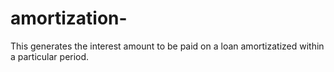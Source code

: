 # amortization-
This generates the interest amount to be paid on a loan amortizatized within a particular period.
